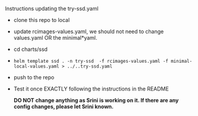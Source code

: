 
Instructions updating the try-ssd.yaml
- clone this repo to local
- update rcimages-values.yaml, we should not need to change values.yaml OR the minimal*yaml.
- cd charts/ssd
- ```helm template ssd . -n try-ssd  -f rcimages-values.yaml -f minimal-local-values.yaml > ../..try-ssd.yaml```
- push to the repo
- Test it once EXACTLY following the instructions in the README

  **DO NOT change anything as Srini is working on it. If there are any config changes, please let Srini known.**
